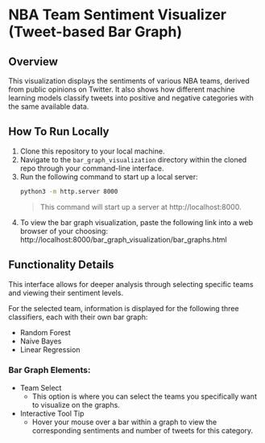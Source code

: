 # NBA Team Sentiment Visualizer (Tweet-based Bar Graph)

## Overview
This visualization displays the sentiments of various NBA teams, derived from public opinions on Twitter. It also shows how different machine learning models classify tweets into positive and negative categories with the same available data.


## How To Run Locally

1. Clone this repository to your local machine.
2. Navigate to the `bar_graph_visualization` directory within the cloned repo through your command-line interface.
3. Run the following command to start up a local server:
    ```bash
    python3 -m http.server 8000
    ```
    > This command will start up a server at http://localhost:8000. 
4. To view the bar graph visualization, paste the following link into a web browser of your choosing: http://localhost:8000/bar_graph_visualization/bar_graphs.html
## Functionality Details
This interface allows for deeper analysis through selecting specific teams and viewing their sentiment levels.

For the selected team, information is displayed for the following three classifiers, each with their own bar graph:
- Random Forest 
- Naive Bayes
- Linear Regression

### Bar Graph Elements:
- Team Select
  - This option is where you can select the teams you specifically want to visualize on the graphs. 
- Interactive Tool Tip
	- Hover your mouse over a bar within a graph to view the corresponding sentiments and number of tweets for this category.

